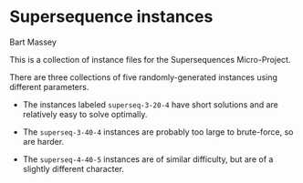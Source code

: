 # Supersequence instances
Bart Massey

This is a collection of instance files for the
Supersequences Micro-Project.

There are three collections of five randomly-generated
instances using different parameters.

* The instances labeled `superseq-3-20-4` have short
  solutions and are relatively easy to solve optimally.

* The `superseq-3-40-4` instances are probably too large
  to brute-force, so are harder.

* The `superseq-4-40-5` instances are of similar difficulty,
  but are of a slightly different character.
